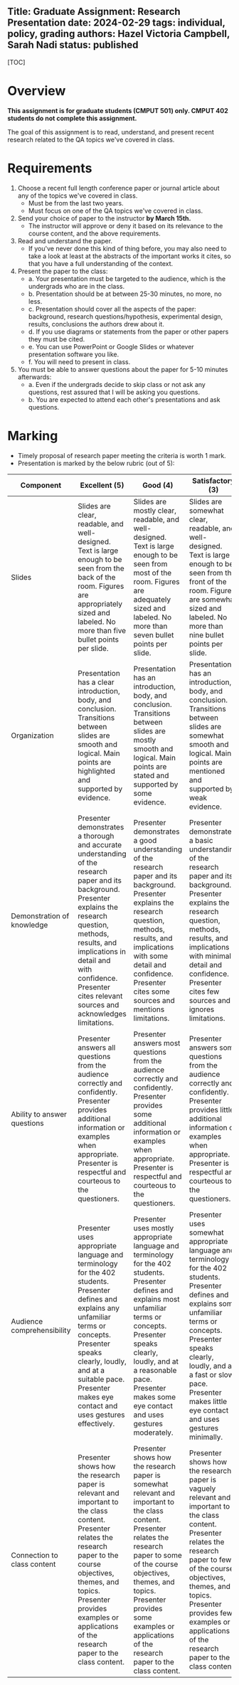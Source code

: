 Title: Graduate Assignment: Research Presentation
date: 2024-02-29
tags: individual, policy, grading
authors: Hazel Victoria Campbell, Sarah Nadi
status: published
----

[TOC]

# Overview

**This assignment is for graduate students (CMPUT 501) only. CMPUT 402 students do not complete this assignment.**

The goal of this assignment is to read, understand, and present recent research related to the QA topics we've covered in class.

# Requirements

1. Choose a recent full length conference paper or journal article about any of the topics we've covered in class.
    * Must be from the last two years.
    * Must focus on one of the QA topics we've covered in class.
2. Send your choice of paper to the instructor **by March 15th.**
    * The instructor will approve or deny it based on its relevance to the course content, and the above requirements.
3. Read and understand the paper.
    * If you've never done this kind of thing before, you may also need to take a look at least at the abstracts of the important works it cites, so that you have a full understanding of the context.
4. Present the paper to the class:
    * a. Your presentation must be targeted to the audience, which is the undergrads who are in the class.
    * b. Presentation should be at between 25-30 minutes, no more, no less.
    * c. Presentation should cover all the aspects of the paper: background, research questions/hypothesis, experimental design, results, conclusions the authors drew about it.
    * d. If you use diagrams or statements from the paper or other papers they must be cited.
    * e. You can use PowerPoint or Google Slides or whatever presentation software you like.
    * f. You will need to present in class.
5. You must be able to answer questions about the paper for 5-10 minutes afterwards:
    * a. Even if the undergrads decide to skip class or not ask any questions, rest assured that I will be asking you questions.
    * b. You are expected to attend each other's presentations and ask questions.

# Marking

* Timely proposal of research paper meeting the criteria is worth 1 mark.
* Presentation is marked by the below rubric (out of 5):

| Component | Excellent (5) | Good (4) | Satisfactory (3) | Unsatisfactory (2) | Poor (1) |
| --- | --- | --- | --- | --- | --- |
| Slides | Slides are clear, readable, and well-designed. Text is large enough to be seen from the back of the room. Figures are appropriately sized and labeled. No more than five bullet points per slide. | Slides are mostly clear, readable, and well-designed. Text is large enough to be seen from most of the room. Figures are adequately sized and labeled. No more than seven bullet points per slide. | Slides are somewhat clear, readable, and well-designed. Text is large enough to be seen from the front of the room. Figures are somewhat sized and labeled. No more than nine bullet points per slide. | Slides are unclear, unreadable, or poorly designed. Text is too small to be seen from the back of the room. Figures are too large or too small and unlabeled. More than nine bullet points per slide. | Slides are missing, illegible, or incomprehensible. Text is too small to be seen from anywhere in the room. Figures are irrelevant or absent. Too many bullet points per slide or no bullet points at all. |
| Organization | Presentation has a clear introduction, body, and conclusion. Transitions between slides are smooth and logical. Main points are highlighted and supported by evidence. | Presentation has an introduction, body, and conclusion. Transitions between slides are mostly smooth and logical. Main points are stated and supported by some evidence. | Presentation has an introduction, body, and conclusion. Transitions between slides are somewhat smooth and logical. Main points are mentioned and supported by weak evidence. | Presentation lacks a clear introduction, body, or conclusion. Transitions between slides are abrupt or illogical. Main points are unclear or unsupported by evidence. | Presentation has no discernible structure or flow. Transitions between slides are nonexistent or confusing. Main points are missing or irrelevant. |
| Demonstration of knowledge | Presenter demonstrates a thorough and accurate understanding of the research paper and its background. Presenter explains the research question, methods, results, and implications in detail and with confidence. Presenter cites relevant sources and acknowledges limitations. | Presenter demonstrates a good understanding of the research paper and its background. Presenter explains the research question, methods, results, and implications with some detail and confidence. Presenter cites some sources and mentions limitations. | Presenter demonstrates a basic understanding of the research paper and its background. Presenter explains the research question, methods, results, and implications with minimal detail and confidence. Presenter cites few sources and ignores limitations. | Presenter demonstrates a poor understanding of the research paper and its background. Presenter fails to explain the research question, methods, results, or implications with any detail or confidence. Presenter cites no sources and makes false claims. | Presenter demonstrates no understanding of the research paper and its background. Presenter does not explain the research question, methods, results, or implications at all. Presenter provides incorrect or misleading information. |
| Ability to answer questions | Presenter answers all questions from the audience correctly and confidently. Presenter provides additional information or examples when appropriate. Presenter is respectful and courteous to the questioners. | Presenter answers most questions from the audience correctly and confidently. Presenter provides some additional information or examples when appropriate. Presenter is respectful and courteous to the questioners. | Presenter answers some questions from the audience correctly and confidently. Presenter provides little additional information or examples when appropriate. Presenter is respectful and courteous to the questioners. | Presenter answers few questions from the audience correctly and confidently. Presenter provides no additional information or examples when appropriate. Presenter is disrespectful or discourteous to the questioners. | Presenter answers no questions from the audience correctly and confidently. Presenter provides irrelevant or inaccurate information or examples when appropriate. Presenter is rude or hostile to the questioners. |
| Audience comprehensibility | Presenter uses appropriate language and terminology for the 402 students. Presenter defines and explains any unfamiliar terms or concepts. Presenter speaks clearly, loudly, and at a suitable pace. Presenter makes eye contact and uses gestures effectively. | Presenter uses mostly appropriate language and terminology for the 402 students. Presenter defines and explains most unfamiliar terms or concepts. Presenter speaks clearly, loudly, and at a reasonable pace. Presenter makes some eye contact and uses gestures moderately. | Presenter uses somewhat appropriate language and terminology for the 402 students. Presenter defines and explains some unfamiliar terms or concepts. Presenter speaks clearly, loudly, and at a fast or slow pace. Presenter makes little eye contact and uses gestures minimally. | Presenter uses inappropriate language and terminology for the 402 students. Presenter does not define or explain any unfamiliar terms or concepts. Presenter speaks unclearly, softly, or at an unsuitable pace. Presenter makes no eye contact and uses gestures poorly. | Presenter uses incomprehensible language and terminology for the 402 students. Presenter introduces or confuses unfamiliar terms or concepts. Presenter speaks inaudibly, unintelligibly, or at an erratic pace. Presenter avoids eye contact and uses gestures inappropriately. |
| Connection to class content | Presenter shows how the research paper is relevant and important to the class content. Presenter relates the research paper to the course objectives, themes, and topics. Presenter provides examples or applications of the research paper to the class content. | Presenter shows how the research paper is somewhat relevant and important to the class content. Presenter relates the research paper to some of the course objectives, themes, and topics. Presenter provides some examples or applications of the research paper to the class content. | Presenter shows how the research paper is vaguely relevant and important to the class content. Presenter relates the research paper to few of the course objectives, themes, and topics. Presenter provides few examples or applications of the research paper to the class content. | Presenter shows how the research paper is irrelevant or unimportant to the class content. Presenter does not relate the research paper to any of the course objectives, themes, and topics. Presenter provides no examples or applications of the research paper to the class content. | Presenter shows how the research paper is contrary or detrimental to the class content. Presenter contradicts or misrepresents the course objectives, themes, and topics. Presenter provides incorrect or misleading examples or applications of the research paper to the class content. |


